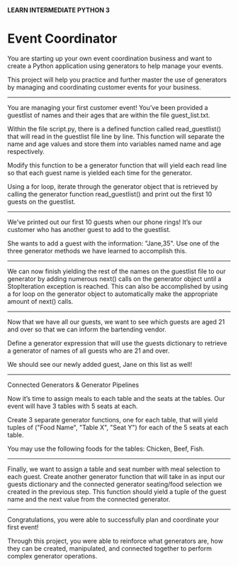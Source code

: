 #### LEARN INTERMEDIATE PYTHON 3
# Event Coordinator

You are starting up your own event coordination business and want to create a Python application using generators to help manage your events.

This project will help you practice and further master the use of generators by managing and coordinating customer events for your business.

---

You are managing your first customer event! You’ve been provided a guestlist of names and their ages that are within the file guest_list.txt.

Within the file script.py, there is a defined function called read_guestlist() that will read in the guestlist file line by line. This function will separate the name and age values and store them into variables named name and age respectively.

Modify this function to be a generator function that will yield each read line so that each guest name is yielded each time for the generator.

Using a for loop, iterate through the generator object that is retrieved by calling the generator function read_guestlist() and print out the first 10 guests on the guestlist.

---

We’ve printed out our first 10 guests when our phone rings! It’s our customer who has another guest to add to the guestlist.

She wants to add a guest with the information: "Jane,35". Use one of the three generator methods we have learned to accomplish this.

---

We can now finish yielding the rest of the names on the guestlist file to our generator by adding numerous next() calls on the generator object until a StopIteration exception is reached. This can also be accomplished by using a for loop on the generator object to automatically make the appropriate amount of next() calls.

---


Now that we have all our guests, we want to see which guests are aged 21 and over so that we can inform the bartending vendor.

Define a generator expression that will use the guests dictionary to retrieve a generator of names of all guests who are 21 and over.

We should see our newly added guest, Jane on this list as well!

---

Connected Generators & Generator Pipelines


Now it’s time to assign meals to each table and the seats at the tables. Our event will have 3 tables with 5 seats at each.

Create 3 separate generator functions, one for each table, that will yield tuples of ("Food Name", "Table X", "Seat Y") for each of the 5 seats at each table.

You may use the following foods for the tables: Chicken, Beef, Fish.

---

Finally, we want to assign a table and seat number with meal selection to each guest. Create another generator function that will take in as input our guests dictionary and the connected generator seating/food selection we created in the previous step. This function should yield a tuple of the guest name and the next value from the connected generator.

---

Congratulations, you were able to successfully plan and coordinate your first event!

Through this project, you were able to reinforce what generators are, how they can be created, manipulated, and connected together to perform complex generator operations.